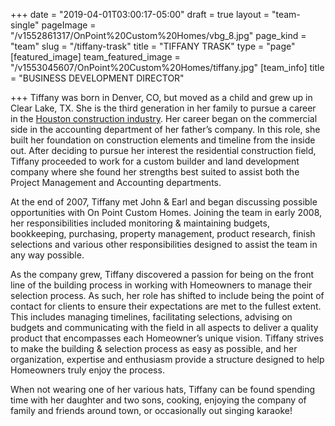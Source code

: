 +++
date = "2019-04-01T03:00:17-05:00"
draft = true
layout = "team-single"
pageImage = "/v1552861317/OnPoint%20Custom%20Homes/vbg_8.jpg"
page_kind = "team"
slug = "/tiffany-trask"
title = "TIFFANY TRASK"
type = "page"
[featured_image]
team_featured_image = "/v1553045607/OnPoint%20Custom%20Homes/tiffany.jpg"
[team_info]
title = "BUSINESS DEVELOPMENT DIRECTOR"

+++
Tiffany was born in Denver, CO, but moved as a child and grew up in Clear Lake, TX. She is the third generation in her family to pursue a career in the [Houston construction industry](https://onpointcustomhomes.com/current-homes/). Her career began on the commercial side in the accounting department of her father’s company. In this role, she built her foundation on construction elements and timeline from the inside out. After deciding to pursue her interest the residential construction field, Tiffany proceeded to work for a custom builder and land development company where she found her strengths best suited to assist both the Project Management and Accounting departments.

At the end of 2007, Tiffany met John & Earl and began discussing possible opportunities with On Point Custom Homes. Joining the team in early 2008, her responsibilities included monitoring & maintaining budgets, bookkeeping, purchasing, property management, product research, finish selections and various other responsibilities designed to assist the team in any way possible.

As the company grew, Tiffany discovered a passion for being on the front line of the building process in working with Homeowners to manage their selection process. As such, her role has shifted to include being the point of contact for clients to ensure their expectations are met to the fullest extent. This includes managing timelines, facilitating selections, advising on budgets and communicating with the field in all aspects to deliver a quality product that encompasses each Homeowner’s unique vision. Tiffany strives to make the building & selection process as easy as possible, and her organization, expertise and enthusiasm provide a structure designed to help Homeowners truly enjoy the process.

When not wearing one of her various hats, Tiffany can be found spending time with her daughter and two sons, cooking, enjoying the company of family and friends around town, or occasionally out singing karaoke!